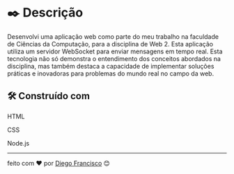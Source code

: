 # ✒️ Descrição

Desenvolvi uma aplicação web como parte do meu trabalho na faculdade de Ciências da Computação, para a disciplina de Web 2. Esta aplicação utiliza um servidor WebSocket para enviar mensagens em tempo real. Esta tecnologia não só demonstra o entendimento dos conceitos abordados na disciplina, mas também destaca a capacidade de implementar soluções práticas e inovadoras para problemas do mundo real no campo da web.

## 🛠️ Construído com
HTML 

CSS

Node.js

 

---
feito com ❤️ por [Diego Francisco](https://gist.github.com/diego4w) 😊